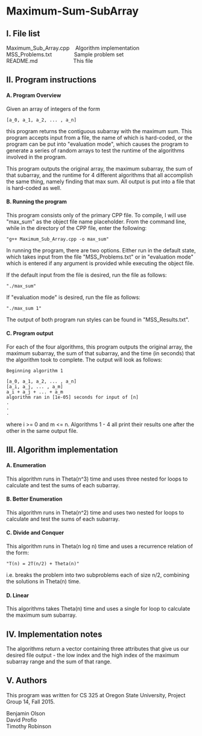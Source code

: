 # Maximum-Sum-SubArray
## I. File list
Maximum_Sub_Array.cpp&nbsp;&nbsp;&nbsp;&nbsp;Algorithm implementation<br />
MSS_Problems.txt&nbsp;&nbsp;&nbsp;&nbsp;&nbsp;&nbsp;&nbsp;&nbsp;&nbsp;&nbsp;&nbsp;&nbsp;&nbsp;&nbsp;&nbsp;Sample problem set <br />
README.md&nbsp;&nbsp;&nbsp;&nbsp;&nbsp;&nbsp;&nbsp;&nbsp;&nbsp;&nbsp;&nbsp;&nbsp;&nbsp;&nbsp;&nbsp;&nbsp;&nbsp;&nbsp;&nbsp;&nbsp;&nbsp;&nbsp;&nbsp;&nbsp;This file<br />


## II. Program instructions

#### A. Program Overview

Given an array of integers of the form

	[a_0, a_1, a_2, ... , a_n]

this program returns the contiguous subarray with the maximum sum. This program
accepts input from a file, the name of which is hard-coded, or the program can 
be put into "evaluation mode", which causes the program to generate a series 
of random arrays to test the runtime of the algorithms involved in the program.

This program outputs the original array, the maximum subarray, the sum of that
subarray, and the runtime for 4 different algorithms that all accomplish the
same thing, namely finding that max sum. All output is put into a file that
is hard-coded as well.

#### B. Running the program

This program consists only of the primary CPP file. To compile, I will use
"max_sum" as the object file name placeholder. From the command line, while in
the directory of the CPP file, enter the following:

	"g++ Maximum_Sub_Array.cpp -o max_sum"

In running the program, there are two options. Either run in the default state,
which takes input from the file "MSS_Problems.txt" or in "evaluation mode" 
which is entered if any argument is provided while executing the object file.

If the default input from the file is desired, run the file as follows:

	"./max_sum"

If "evaluation mode" is desired, run the file as follows:

	"./max_sum 1"

The output of both program run styles can be found in "MSS_Results.txt".

#### C. Program output

For each of the four algorithms, this program outputs the original array, the
maximum subarray, the sum of that subarray, and the time (in seconds) that the
algorithm took to complete. The output will look as follows:

	Beginning algorithm 1

	[a_0, a_1, a_2, ... , a_n]
	[a_i, a_j, ... , a_m]
	a_i + a_j + ... + a_m
	algorithm ran in [1e-05] seconds for input of [n]
	.
	.
	.

where i >= 0 and m <= n. Algorithms 1 - 4 all print their results one
after the other in the same output file.


## III. Algorithm implementation

#### A. Enumeration

This algorithm runs in Theta(n^3) time and uses three nested for loops to
calculate and test the sums of each subarray.

#### B. Better Enumeration

This algorithm runs in Theta(n^2) time and uses two nested for loops to
calculate and test the sums of each subarray.

#### C. Divide and Conquer

This algorithm runs in Theta(n log n) time and uses a recurrence relation of
the form:
	
	"T(n) = 2T(n/2) + Theta(n)"

i.e. breaks the problem into two subproblems each of size n/2, combining the
solutions in Theta(n) time.

#### D. Linear

This algorithms takes Theta(n) time and uses a single for loop to calculate the
maximum sum subarray.


## IV. Implementation notes

The algorithms return a vector containing three attributes that give us our 
desired file output - the low index and the high index of the maximum subarray
range and the sum of that range.


## V. Authors

This program was written for CS 325 at Oregon State University, Project Group 
14, Fall 2015.

Benjamin Olson<br />
David Profio<br />
Timothy Robinson
